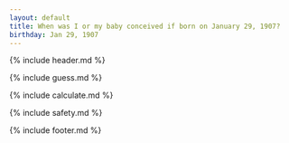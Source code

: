 ```yaml
---
layout: default
title: When was I or my baby conceived if born on January 29, 1907?
birthday: Jan 29, 1907
---
```


{% include header.md %}

{% include guess.md %}

{% include calculate.md %}

{% include safety.md %}

{% include footer.md %}




